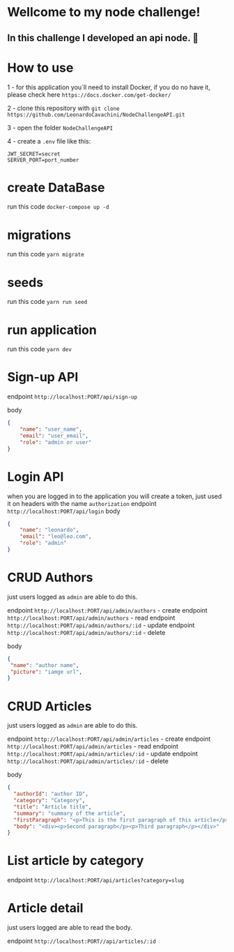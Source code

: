 # Wellcome to my node challenge!

In this challenge I developed an api node. 🚀
---

# How to use

1 - for this application you´ll need to install Docker, if you do no have it, please check here `https://docs.docker.com/get-docker/`

2 - clone this repository with `git clone https://github.com/LeonardoCavachini/NodeChallengeAPI.git`

3 - open the folder `NodeChallengeAPI`

4 - create a `.env` file like this:
```
JWT_SECRET=secret
SERVER_PORT=port_number
```
# create DataBase

run this code `docker-compose up -d`

# migrations

run this code `yarn migrate`

# seeds

run this code `yarn run seed`

# run application

run this code `yarn dev`

# Sign-up API

endpoint `http://localhost:PORT/api/sign-up`

body
```json
{
    "name": "user_name",
    "email": "user_email",
    "role": "admin or user"
}
```

# Login API

when you are logged in to the application you will create a token, just used it on headers with the name `authorization`
endpoint `http://localhost:PORT/api/login`
body 
```json
{
    "name": "leonardo",
    "email": "leo@leo.com",
    "role": "admin"
}
```
# CRUD Authors

just users logged as `admin` are able to do this.

endpoint `http://localhost:PORT/api/admin/authors` - create
endpoint `http://localhost:PORT/api/admin/authors` - read
endpoint `http://localhost:PORT/api/admin/authors/:id` - update
endpoint `http://localhost:PORT/api/admin/authors/:id` - delete

body
```json
{
 "name": "author name",
 "picture": "iamge url",
}
```

# CRUD Articles

just users logged as `admin` are able to do this.

endpoint `http://localhost:PORT/api/admin/articles` - create
endpoint `http://localhost:PORT/api/admin/articles` - read
endpoint `http://localhost:PORT/api/admin/articles/:id` - update
endpoint `http://localhost:PORT/api/admin/articles/:id` - delete

body
```json
{
  "authorId": "author ID",
  "category": "Category",
  "title": "Article title",
  "summary": "summary of the article",
  "firstParagraph": "<p>This is the first paragraph of this article</p>",
  "body": "<div><p>Second paragraph</p><p>Third paragraph</p></div>"
}
```

# List article by category

endpoint `http://localhost:PORT/api/articles?category=slug`

# Article detail

just users logged are able to read the body.

endpoint `http://localhost:PORT//api/articles/:id`
